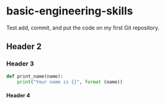 # basic-engineering-skills

Test add, commit, and put the code on my first Git repository.

## Header 2 

### Header 3

```py
def print_name(name):
    print("Your name is {}", format (name))
``` 
#### Header 4